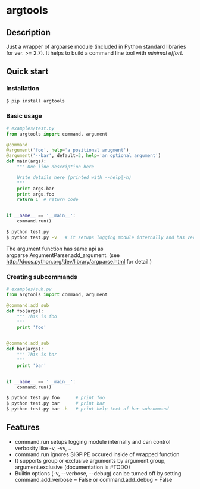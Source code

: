 argtools
==========

Description
-------------------
Just a wrapper of argparse module (included in Python standard libraries for ver. >= 2.7).
It helps to build a command line tool with *minimal effort*.

Quick start
-------------------

### Installation
```sh
$ pip install argtools
```

### Basic usage

```python
# examples/test.py
from argtools import command, argument

@command
@argument('foo', help='a positional arugment')
@argument('--bar', default=3, help='an optional argument')
def main(args):
    """ One line description here

    Write details here (printed with --help|-h)
    """
    print args.bar
    print args.foo
    return 1  # return code


if __name__ == '__main__':
    command.run()
```

```sh
$ python test.py
$ python test.py -v   # It setups logging module internally and has verbose mode
```

The argument function has same api as argparse.ArgumentParser.add_argument.
(see http://docs.python.org/dev/library/argparse.html for detail.)


### Creating subcommands

```python
# examples/sub.py
from argtools import command, argument

@command.add_sub
def foo(args):
    """ This is foo
    """
    print 'foo'


@command.add_sub
def bar(args):
    """ This is bar
    """
    print 'bar'


if __name__ == '__main__':
    command.run()
```

```sh
$ python test.py foo      # print foo
$ python test.py bar      # print bar
$ python test.py bar -h   # print help text of bar subcommand
```


Features
-------------------

- command.run setups logging module internally and can control verbosity like -v, -vv, ..
- command.run ignores SIGPIPE occured inside of wrapped function
- It supports group or exclusive arguments by argument.group, argument.exclusive (documentation is #TODO)
- Builtin options (-v, --verbose, --debug) can be turned off by setting command.add_verbose = False or command.add_debug = False
